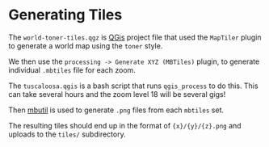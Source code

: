 # Generating Tiles

The `world-toner-tiles.qgz` is [QGis](https://qgis.org/en/site/)
project file that used the `MapTiler` plugin to generate a world map
using the `toner` style.

We then use the `processing -> Generate XYZ (MBTiles)` plugin, to
generate individual `.mbtiles` file for each zoom. 

The `tuscaloosa.qgis` is a bash script that runs `qgis_process` to do
this. This can take several hours and the zoom level 18 will be
several gigs!

Then [mbutil](https://github.com/mapbox/mbutil.git) is used to
generate `.png` files from each `mbtiles` set.

The resulting tiles should end up in the format of `{x}/{y}/{z}.png`
and uploads to the `tiles/` subdirectory.
